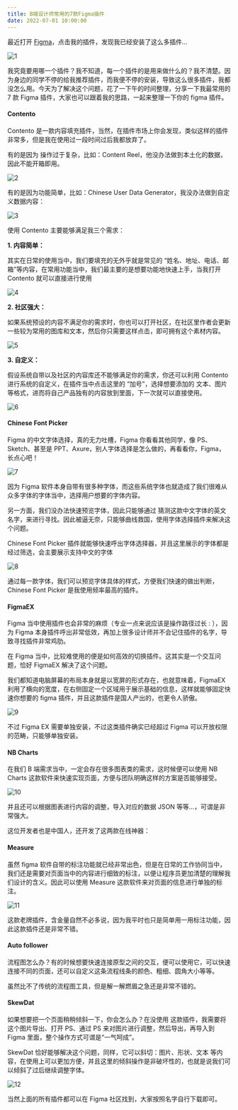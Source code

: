 ```yaml
---
title: B端设计师常用的7款Figma插件
date: 2022-07-01 10:00:00
---
```




最近打开 [Figma](https://www.uisdc.com/tag/figma)，点击我的插件，发现我已经安装了这么多插件…

![1](1.gif)

我究竟要用哪一个插件？我不知道，每一个插件的是用来做什么的？我不清楚。因为身边的同学不停的给我推荐插件，而我便不停的安装，导致这么很多插件，我都没怎么用。今天为了解决这个问题，花了一下午的时间整理，分享一下我最常用的 7 款 Figma 插件，大家也可以跟着我的思路，一起来整理一下你的 figma 插件。

#### Contento

Contento 是一款内容填充插件，当然，在插件市场上你会发现，类似这样的插件非常多，但是我在使用过一段时间过后我都放弃了。

有的是因为 操作过于复杂，比如：Content Reel，他没办法做到本土化的数据，因此不能开箱即用。

![2](2.gif)

有的是因为功能简单，比如：Chinese User Data Generator，我没办法做到自定义数据内容：

![3](3.gif)

使用 Contento 主要能够满足我三个需求：

**1. 内容简单：**

其实在日常的使用当中，我们要填充的无外乎就是常见的 “姓名、地址、电话、邮箱”等内容，在常用功能当中，我们最主要的是想要功能地快速上手，当我打开 Contento 就可以直接进行使用

![4](4.gif)

**2. 社区强大：**

如果系统预设的内容不满足你的需求时，你也可以打开社区，在社区里作者会更新一些较为常用的图库和文本，然后你只需要这样点击，即可拥有这个素材内容。

![5](5.gif)

**3. 自定义：**

假设系统自带以及社区的内容库还不能够满足你的需求，你还可以利用 Contento 进行系统的自定义，在插件当中点击这里的 “加号”，选择想要添加的 文本、图片 等格式，进而将自己产品独有的内容放到里面，下一次就可以直接使用。

![6](6.gif)

#### Chinese Font Picker

Figma 的中文字体选择，真的无力吐槽，Figma 你看看其他同学，像 PS、Sketch、甚至是 PPT、Axure，别人字体选择是怎么做的，再看看你，Figma，长点心吧！

![7](7.gif)

因为 Figma 软件本身自带有很多种字体，而这些系统字体也就造成了我们很难从众多字体的字体当中，选择用户想要的字体内容。

另一方面，我们没办法快速预览字体，因此只能够通过 猜测这款中文字体的英文名字，来进行寻找。因此被逼无奈，只能够曲线救国，使用字体选择插件来解决这个问题。

Chinese Font Picker 插件就能够快速呼出字体选择器，并且这里展示的字体都是经过筛选，会主要展示支持中文的字体

![8](8.gif)

通过每一款字体，我们可以预览字体具体的样式，方便我们快速的做出判断，Chinese Font Picker 是我使用频率最高的插件。

#### FigmaEX

Figma 当中使用插件也会非常的麻烦（专业一点来说应该是操作路径过长 : ），因为 Figma 本身插件呼出非常低效，再加上很多设计师并不会记住插件的名字，导致寻找插件非常鸡肋。

在 Figma 当中，比较难使用的便是如何高效的切换插件。这其实是一个交互问题，恰好 FigmaEX 解决了这个问题。

我们都知道电脑屏幕的布局本身就是以宽屏的形式存在，也就意味着，FigmaEX 利用了横向的宽度，在右侧固定一个区域用于展示基础的信息，这样就能够固定快速你想要的 figma 插件，并且这款插件是国人产出的，也更令人骄傲。

![9](9.gif)

不过 Figma EX 需要单独安装，不过这类插件确实已经超过 Figma 可以开放权限的范畴，只能够单独安装。

#### NB Charts

在我们 B 端需求当中，一定会存在很多图表类的需求，这时候便可以使用 NB Charts 这款软件来快速实现页面，方便与团队明确这样的方案是否能够接受。

![10](10.jpeg)

并且还可以根据图表进行内容的调整，导入对应的数据 JSON 等等…，可谓是非常强大。

这位开发者也是中国人，还开发了这两款在线神器：

#### Measure

虽然 figma 软件自带的标注功能就已经非常出色，但是在日常的工作协同当中，我们还是需要对页面当中的内容进行细致的标注，以便让程序员更加清楚的理解我们设计的含义。因此可以使用 Measure 这款软件来对页面的信息进行单独的标注。

![11](11.gif)

这款老牌插件，含金量自然不必多说，因为我平时也只是简单用一用标注功能，因此这款插件还是非常不错。

#### Auto follower

流程图怎么办？有的时候想要快速连接原型之间的交互，便可以使用它，可以快速连接不同的页面，还可以自定义这条流程线条的颜色、粗细、圆角大小等等。

虽然比不了传统的流程图工具，但是解一解燃眉之急还是非常不错的。

#### SkewDat

如果想要把一个页面稍稍倾斜一下，你会怎么办？在没使用 这款插件，我需要将这个图片导出、打开 PS、通过 PS 来对图片进行调整，然后导出，再导入到 Figma 里面，整个操作方式可谓是“一气呵成”。

SkewDat 恰好能够解决这个问题，同样，它可以斜切：图片、形状、文本 等内容，在使用上可以更加方便，并且这里的倾斜操作是非破坏性的，也就是说我们可以倾斜了过后继续调整字体。

![12](12.gif)

当然上面的所有插件都可以在 Figma 社区找到，大家按照名字自行下载即可。